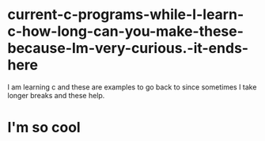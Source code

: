 # current-c-programs-while-I-learn-c-how-long-can-you-make-these-because-Im-very-curious.-it-ends-here
I am learning c and these are examples to go back to since sometimes I take longer breaks and these help.
# I'm so cool
